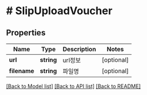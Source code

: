 # # SlipUploadVoucher

## Properties

Name | Type | Description | Notes
------------ | ------------- | ------------- | -------------
**url** | **string** | url정보 | [optional]
**filename** | **string** | 파일명 | [optional]

[[Back to Model list]](../../README.md#models) [[Back to API list]](../../README.md#endpoints) [[Back to README]](../../README.md)
